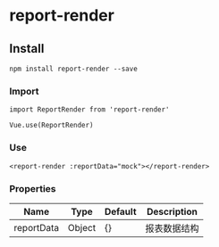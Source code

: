 <!--
 * @Author: dengyue.wang
 * @Date: 2020-04-21 09:34:57
 * @LastEditors: dengyue.wang
 * @LastEditTime: 2020-04-21 09:40:23
 -->
# report-render

## Install
```
npm install report-render --save
```

### Import
```
import ReportRender from 'report-render'

Vue.use(ReportRender)

```

### Use
```
<report-render :reportData="mock"></report-render>

```
### Properties

| Name            | Type              | Default     | Description|
| ---             | ---               | ---         | ---        |
| reportData      | Object            | {}          | 报表数据结构 |

